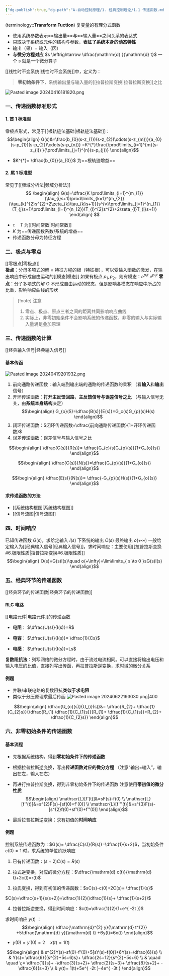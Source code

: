 ```yaml
---
{"dg-publish":true,"dg-path":"A-自动控制原理/1. 经典控制理论/1.1 传递函数.md","permalink":"/A-自动控制原理/1. 经典控制理论/1.1 传递函数/","dgPassFrontmatter":true,"noteIcon":"","created":"2024-10-16T12:50:55.000+08:00","updated":"2025-04-14T11:41:30.259+08:00"}
---
```



(terminology::**Transform Fuction**)
复变量的有理分式函数
- 使用系统参数表示==输出量==与==输入量==之间关系的表达式
- 只取决于系统或元件的结构与参数，**表征了系统本身的动态特性**
- 输出（果）= 输入（因）
- **与微分方程对应**  $s \leftrightarrow  \dfrac{\mathrm{d} }{\mathrm{d} t}$   一个 $s$ 就是一个微分算子

[[线性时不变系统\|线性时不变系统]]中，定义为：
>**零初始条件下**，系统输出量与输入量的[[拉普拉斯变换\|拉普拉斯变换]]之比

![Pasted image 20240416181820.png](/img/user/Functional%20files/Photo%20Resources/Pasted%20image%2020240416181820.png)

### 一、传递函数标准形式
#### 1. 首 1 标准型
零极点形式，常见于[[根轨迹法基础\|根轨迹法基础]]：
$$\begin{align}
G(s)&=\frac{b_{0}(s-z_{1})(s-z_{2})\cdots(s-z_{m})}{a_{0}(s-p_{1})(s-p_{2})\cdots(s-p_{n})} =K^{*}\frac{\prod\limits_{i=1}^{m}(s-z_{i}) }{\prod\limits_{j=1}^{n}(s-p_{j})}
\end{align}$$

-  $K^{*}= \dfrac{b_{0}}{a_{0}}$ 为==根轨迹增益==

#### 2. 尾 1 标准型
常见于[[频域分析法\|频域分析法]]
$$
\begin{align}
G(s)=\dfrac{K \prod\limits_{i=1}^{m_{1}}(\tau_{i}s+1)\prod\limits_{k=1}^{m_{2}}(\tau_{k}^{2}s^{2}+2\zeta_{k}\tau_{k}s+1)}{s^{v}\prod\limits_{j=1}^{n_{1}}(T_{j}s+1)\prod\limits_{l=1}^{n_{2}}(T_{l}^{2}s^{2}+2\zeta_{l}T_{l}s+1)}
\end{align}
$$

-  $\tau\quad T$ 为[[时间常数\|时间常数]]
-  $K$ 为==传递函数系数/系统的增益==
- 传递函数分母为特征方程
### 二、极点与零点
[[零极点\|零极点]]   
**极点**：分母多项式的解 ×
	特征方程的根（特征根），可以受输入函数的激发，在输出响应中形成自由运动的[[模态\|模态]]
	如果有极点 $p_{1},p_{2}$，则有模态：$e^{ p_{1}t }$  $e^{ p_{2} t}$
**零点**：分子多项式的解 O
	不形成自由运动的模态，但是影响各模态在响应中所占的比重，影响响应曲线的形状

>[!note] 注意
> 1. 零点、极点、原点三者之间的距离共同影响响应曲线
> 2. 实际上，非零初始条件不会影响系统的传递函数，非零的输入与实际输入量满足叠加原理

### 三、传递函数的计算
[[经典输入信号\|经典输入信号]]
#### 基本传函
![Pasted image 20240419201932.png](/img/user/Functional%20files/Photo%20Resources/Pasted%20image%2020240419201932.png)

1. 前向通路传递函数：输入端到输出端的通路的传递函数的乘积  （看**输入**和**输出**信号）
2. 开环传递函数：**打开主反馈回路**，**主反馈信号与误差信号之比**   （与输入信号无关，由**系统本身结构**决定）
$$\begin{align}
G_{o}(S)=\dfrac{B(s)}{E(s)}=G_c(s)G_{p}(s)H(s)
\end{align}$$
3. 闭环传递函数：$闭环传递函数=\dfrac{前向通路传递函数}{1+开环传递函数}$ 
4. 误差传递函数：误差信号与输入信号之比

$$\begin{align}
\dfrac{C(s)}{R(s)}= \dfrac{G_{c}(s)G_{p}(s)}{1+G_{o}(s)}
\end{align}$$

$$\begin{align}
\dfrac{C(s)}{N(s)}=\dfrac{G_{p}(s)}{1+G_{o}(s)}
\end{align}$$

$$\begin{align}
\dfrac{E(s)}{N(s)}= \dfrac{-G_{p}(s)H(s)}{1+G_{o}(s)}
\end{align}$$

#### 求传递函数的方法
-  [[系统结构框图\|系统结构框图]]
-  [[信号流图\|信号流图]]

### 四、时间响应
已知传递函数 $G(s)$，求给定输入 $I(s)$ 下系统的输出 $O(s)$  最终输出 $o(+\infty)$
一般给定输入为[[经典输入信号\|经典输入信号]]，求时间响应：主要使用[[拉普拉斯变换#6.极限性质\|拉普拉斯变换#6.极限性质]]
$$\begin{align}
O(s)=G(s)I(s)\quad o(+\infty)=\lim\limits_{ s \to 0 }sG(s)I(s)
\end{align}$$
### 五、经典环节的传递函数
[[经典环节的传递函数\|经典环节的传递函数]]
#### RLC 电路
[[电路元件\|电路元件]]的传递函数
- **电阻**： $\dfrac{U(s)}{I(s)}=R$

- **电容**： $\dfrac{U(s)}{I(s)}= \dfrac{1}{Cs}$

- **电感**： $\dfrac{U(s)}{I(s)}=Ls$

**复数阻抗法**：列写网络的微分方程时，由于流过电流相同。可以直接将输出电压和输入电压的比值，直接列写出传函，再拉普拉斯逆变换，求时域的微分关系
#### 例题
- 并联/串联电路的复数阻抗**类似于求电阻** 
- 类似于分压原理求最后传函
![Pasted image 20240622193030.png|400](/img/user/Functional%20files/Photo%20Resources/Pasted%20image%2020240622193030.png)

$$\begin{align}
\dfrac{U_{o}(s)}{U_{i}(s)}&= \dfrac{R_{2}+ \dfrac{1}{C_{2}s}}{\dfrac{R_{1} \dfrac{1}{C_{1}s}}{R_{1}+ \dfrac{1}{C_{1}s}}+R_{2}+ \dfrac{1}{C_{2}s}}
\end{align}$$

### 六、非零初始条件的传递函数
#### 基本流程
- 先根据系统结构，得到**零初始条件下的传递函数**
- 根据拉普拉斯逆变换，写出**传递函数对应的微分方程**
	（注意“输出=输入”，输出在左，输入在右）
- 再进行拉普拉斯变换，得到非零初始条件下的传递函数
	注意使用**带初值的微分性质**
$$\begin{align}
\mathscr{L}[f'(t)]&=sF(s)-f(0) \\
\mathscr{L}[f''(t)]&=s^{2}F(s)-[sf(0)+f'(0)] \\
\mathscr{L}[f'''(t)]&=s^{3}F(s)-[s^{2}f(0)+sf'(0)+f''(0)]
\end{align}$$

- 最后拉普拉斯逆变换：求有初值的**时间响应**

#### 例题
控制系统传递函数为：$G(s)= \dfrac{C(s)}{R(s)}=\dfrac{1}{s+2}$，当初始条件 $c(0)=1$ 时，求系统的单位阶跃响应

1. 已有传递函数：$(s+2)C(s)=R(s)$

2. 拉式逆变换，对应的微分方程：$\dfrac{\mathrm{d} c(t)}{\mathrm{d} t}+2c(t)=r(t)$

3. 拉氏变换，得到有初值的传递函数：$sC(s)-c(0)+2C(s)= \dfrac{1}{s}$

$C(s)=\dfrac{s+1}{s(s+2)}=\dfrac{1}{2}(\dfrac{1}{s}+ \dfrac{1}{s+2})$

4. 拉普拉斯逆变换，得到时间响应：$c(t)=\dfrac{1}{2}(1+e^{ -2t })$

求时间响应 $y(t)$ ：
$$\begin{align}
\dfrac{\mathrm{d}^{2} y}{\mathrm{d} t^{2}} +5\dfrac{\mathrm{d} y}{\mathrm{d} t} +6y(t)=6x(t)  
\end{align}$$
 -  $y(0)=y'(0)=2\quad x(t)=1(t)$  

$$\begin{align}
 & s^{2}Y(s)-sf(0)-f'(0)+5[sY(s)-f(0)]+6Y(s)=\dfrac{6}{s} \\
 & Y(s)= \dfrac{6}{(s^{2}+5s+6)s}+ \dfrac{2s+12}{s^{2}+5s+6} \\
 & \quad \quad \;= \dfrac{1}{s}+ -\dfrac{3}{s+2}+ \dfrac{2}{s+3}+ \dfrac{8}{s+2}+ -\dfrac{6}{s+3} \\
 & y(t)= 1(t)+5e^{ -2t }-4e^{ -3t }
\end{align}$$


